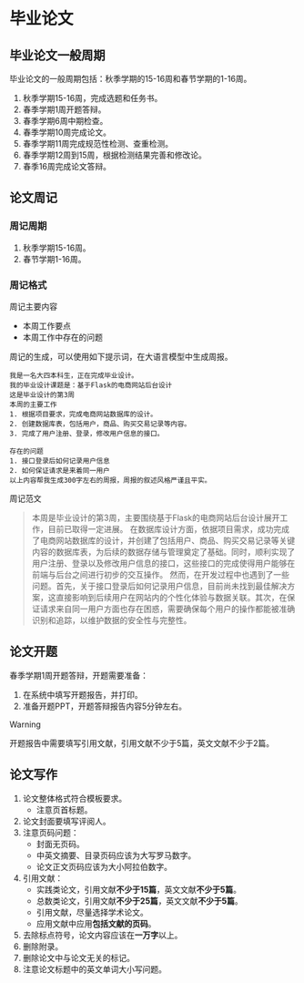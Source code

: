 # 毕业论文

## 毕业论文一般周期

毕业论文的一般周期包括：秋季学期的15-16周和春节学期的1-16周。

1. 秋季学期15-16周，完成选题和任务书。
2. 春季学期1周开题答辩。
3. 春季学期6周中期检查。
4. 春季学期10周完成论文。
5. 春季学期11周完成规范性检测、查重检测。
6. 春季学期12周到15周，根据检测结果完善和修改论。
7. 春季16周完成论文答辩。

## 论文周记

### 周记周期

1. 秋季学期15-16周。
2. 春节学期1-16周。

### 周记格式

周记主要内容

* 本周工作要点
* 本周工作中存在的问题

周记的生成，可以使用如下提示词，在大语言模型中生成周报。

```shell
我是一名大四本科生，正在完成毕业设计。
我的毕业设计课题是：基于Flask的电商网站后台设计
这是毕业设计的第3周
本周的主要工作
1. 根据项目要求，完成电商网站数据库的设计。
2. 创建数据库表，包括用户，商品、购买交易记录等内容。
3. 完成了用户注册、登录，修改用户信息的接口。

存在的问题
1. 接口登录后如何记录用户信息
2. 如何保证请求是来着同一用户
以上内容帮我生成300字左右的周报，周报的叙述风格严谨且平实。
```

周记范文

> 本周是毕业设计的第3周，主要围绕基于Flask的电商网站后台设计展开工作，目前已取得一定进展。
> 在数据库设计方面，依据项目需求，成功完成了电商网站数据库的设计，并创建了包括用户、商品、购买交易记录等关键内容的数据库表，为后续的数据存储与管理奠定了基础。同时，顺利实现了用户注册、登录以及修改用户信息的接口，这些接口的完成使得用户能够在前端与后台之间进行初步的交互操作。
> 然而，在开发过程中也遇到了一些问题。首先，关于接口登录后如何记录用户信息，目前尚未找到最佳解决方案，这直接影响到后续用户在网站内的个性化体验与数据关联。其次，在保证请求来自同一用户方面也存在困惑，需要确保每个用户的操作都能被准确识别和追踪，以维护数据的安全性与完整性。

## 论文开题

春季学期1周开题答辩，开题需要准备：

1. 在系统中填写开题报告，并打印。
2. 准备开题PPT，开题答辩报告内容5分钟左右。

> [!warning]
>
> 开题报告中需要填写引用文献，引用文献不少于5篇，英文文献不少于2篇。

## 论文写作

1. 论文整体格式符合模板要求。
   * 注意页首标题。
2. 论文封面要填写评阅人。
3. 注意页码问题：
   * 封面无页码。
   * 中英文摘要、目录页码应该为大写罗马数字。
   * 论文正文页码应该为大小阿拉伯数字。
4. 引用文献：
   * 实践类论文，引用文献**不少于15篇**，英文文献**不少于5篇**。
   * 总数类论文，引用文献**不少于25篇**，英文文献**不少于5篇**。
   * 引用文献，尽量选择学术论文。
   * 应用文献中应用**包括文献的页码**。
5. 去除标点符号，论文内容应该在**一万字**以上。
6. 删除附录。
7. 删除论文中与论文无关的标记。
8. 注意论文标题中的英文单词大小写问题。